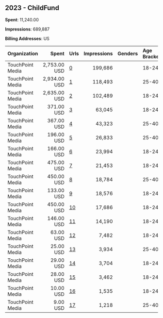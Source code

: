 ## 2023 - ChildFund 
**Spent**: 11,240.00

**Impressions**: 689,887

**Billing Addresses**: US

|Organization|Spent|Urls|Impressions|Genders|Age Brackets|Country Codes|
|:---|---:|:---|---:|:---|:---|:---|
|TouchPoint Media|2,753.00 USD|[0](https://www.snap.com/political-ads/asset/c4e439a304535ddcae61c796384fe6b360b16a2eaaf83dbf6b698f83a926f780?mediaType=mp4)|199,686||18-24|united states|
|TouchPoint Media|2,934.00 USD|[1](https://www.snap.com/political-ads/asset/c4e439a304535ddcae61c796384fe6b360b16a2eaaf83dbf6b698f83a926f780?mediaType=mp4)|118,493||25-40|united states|
|TouchPoint Media|2,635.00 USD|[2](https://www.snap.com/political-ads/asset/c4e439a304535ddcae61c796384fe6b360b16a2eaaf83dbf6b698f83a926f780?mediaType=mp4)|102,489||18-24|united states|
|TouchPoint Media|371.00 USD|[3](https://www.snap.com/political-ads/asset/a8c6b3532a590c83f1d8ede56e9a252d06b682f96a6e512ea510e845022d86f0?mediaType=mp4)|63,045||18-24|united states|
|TouchPoint Media|367.00 USD|[4](https://www.snap.com/political-ads/asset/a8c6b3532a590c83f1d8ede56e9a252d06b682f96a6e512ea510e845022d86f0?mediaType=mp4)|43,323||25-40|united states|
|TouchPoint Media|196.00 USD|[5](https://www.snap.com/political-ads/asset/384634e84fbdd05f632db10ca1dcf06e9b5a453f87ed89c1da628d4671c66dbe?mediaType=mp4)|26,833||25-40|united states|
|TouchPoint Media|166.00 USD|[6](https://www.snap.com/political-ads/asset/a8c6b3532a590c83f1d8ede56e9a252d06b682f96a6e512ea510e845022d86f0?mediaType=mp4)|23,994||18-24|united states|
|TouchPoint Media|475.00 USD|[7](https://www.snap.com/political-ads/asset/a0ef9619c62ebdf458fa275c54b8284e948752e742996d5fd21b1404f757bb12?mediaType=mp4)|21,453||18-24|united states|
|TouchPoint Media|450.00 USD|[8](https://www.snap.com/political-ads/asset/a0ef9619c62ebdf458fa275c54b8284e948752e742996d5fd21b1404f757bb12?mediaType=mp4)|18,784||25-40|united states|
|TouchPoint Media|133.00 USD|[9](https://www.snap.com/political-ads/asset/384634e84fbdd05f632db10ca1dcf06e9b5a453f87ed89c1da628d4671c66dbe?mediaType=mp4)|18,576||18-24|united states|
|TouchPoint Media|450.00 USD|[10](https://www.snap.com/political-ads/asset/a0ef9619c62ebdf458fa275c54b8284e948752e742996d5fd21b1404f757bb12?mediaType=mp4)|17,686||18-24|united states|
|TouchPoint Media|146.00 USD|[11](https://www.snap.com/political-ads/asset/3ae5f470d105c4dea9faaf6e348b66c64232ce1eb969d2cf67ac07d8e1e4f2a2?mediaType=mp4)|14,190||18-24|united states|
|TouchPoint Media|63.00 USD|[12](https://www.snap.com/political-ads/asset/384634e84fbdd05f632db10ca1dcf06e9b5a453f87ed89c1da628d4671c66dbe?mediaType=mp4)|7,482||18-24|united states|
|TouchPoint Media|25.00 USD|[13](https://www.snap.com/political-ads/asset/3ae5f470d105c4dea9faaf6e348b66c64232ce1eb969d2cf67ac07d8e1e4f2a2?mediaType=mp4)|3,934||25-40|united states|
|TouchPoint Media|29.00 USD|[14](https://www.snap.com/political-ads/asset/3ae5f470d105c4dea9faaf6e348b66c64232ce1eb969d2cf67ac07d8e1e4f2a2?mediaType=mp4)|3,704||18-24|united states|
|TouchPoint Media|28.00 USD|[15](https://www.snap.com/political-ads/asset/c86b0c367a460a53ba52f3a93ad15fde2d6084524f2f72299aee4dbe63f038a0?mediaType=mp4)|3,462||18-24|united states|
|TouchPoint Media|10.00 USD|[16](https://www.snap.com/political-ads/asset/c86b0c367a460a53ba52f3a93ad15fde2d6084524f2f72299aee4dbe63f038a0?mediaType=mp4)|1,535||18-24|united states|
|TouchPoint Media|9.00 USD|[17](https://www.snap.com/political-ads/asset/c86b0c367a460a53ba52f3a93ad15fde2d6084524f2f72299aee4dbe63f038a0?mediaType=mp4)|1,218||25-40|united states|
